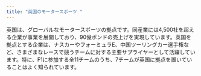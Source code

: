 ```yaml
---
title: "英国のモータースポーツ "
---
```


英国は、グローバルなモータースポーツの拠点です。同産業には4,500社を超える企業が事業を展開しており、90億ポンドの売上げを実現しています。英国を拠点とする企業は、ナスカーやフォーミュラE、中国ツーリングカー選手権など、さまざまなレースで競うチームに対する主要サプライヤーとして活躍しています。特に、F1に参加する全11チームのうち、7チームが英国に拠点を置いていることはよく知られています。
